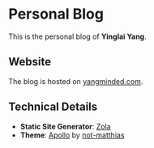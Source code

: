 # Personal Blog

This is the personal blog of **Yinglai Yang**.

## Website

The blog is hosted on [yangminded.com](https://yangminded.com/).

## Technical Details

- **Static Site Generator**: [Zola](https://www.getzola.org/)
- **Theme**: [Apollo](https://github.com/not-matthias/apollo) by [not-matthias](https://github.com/not-matthias)

